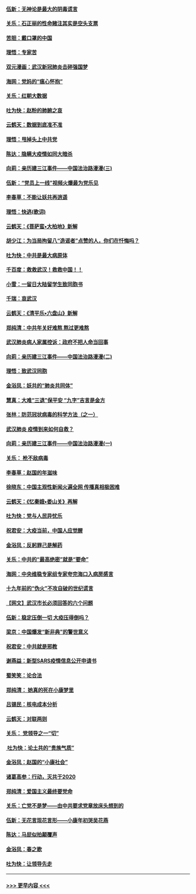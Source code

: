 #### [伍新：无神论是最大的阴毒谎言](../pages/nsc993/n11846129.md?t=02062022) 
#### [关乐：石正丽的性命赌注其实是空头支票](../pages/nsc993/n11846109.md?t=02062022) 
#### [苦胆：戴口罩的中国](../pages/nsc993/n11845576.md?t=02062022) 
#### [理悟：专家苦](../pages/nsc993/n11845564.md?t=02062022) 
#### [双元漫画：武汉新冠肺炎击碎强国梦](../pages/nsc993/n11843320.md?t=02062022) 
#### [海网：党妈的“瘟心怀抱”](../pages/nsc993/n11840740.md?t=02062022) 
#### [关乐：红朝大数据](../pages/nsc993/n11840675.md?t=02062022) 
#### [吐为快：赵粉的肺腑之哀](../pages/nsc993/n11840618.md?t=02062022) 
#### [云鹤天：数据到底准不准](../pages/nsc993/n11840325.md?t=02062022) 
#### [理悟：甩掉头上中共党](../pages/nsc993/n11838826.md?t=02062022) 
#### [陈达：隐瞒大疫情如同大暗杀](../pages/nsc993/n11838771.md?t=02062022) 
#### [向莉：亲历建三江事件——中国法治路漫漫(三)](../pages/nsc993/n11831825.md?t=02062022) 
#### [伍新：“党员上一线”视频火爆最为党乐见](../pages/nsc993/n11838200.md?t=02062022) 
#### [李春草：不能让妖共再逍遥](../pages/nsc993/n11838102.md?t=02062022) 
#### [理悟：快逃(歌词)](../pages/nsc993/n11838083.md?t=02062022) 
#### [云鹤天：《菩萨蛮▪大柏地》新解](../pages/nsc993/n11838059.md?t=02062022) 
#### [胡少江：为当局拘留八“造谣者”点赞的人，你们在忏悔吗？](../pages/nsc993/n11836801.md?t=02062022) 
#### [吐为快：中共是最大病原体](../pages/nsc993/n11836748.md?t=02062022) 
#### [千百度：救救武汉！救救中国！！](../pages/nsc993/n11836145.md?t=02062022) 
#### [小雪：一留日大陆留学生致同胞书](../pages/nsc993/n11834624.md?t=02062022) 
#### [千瑞：哀武汉](../pages/nsc993/n11833647.md?t=02062022) 
#### [云鹤天：《清平乐▪六盘山》新解](../pages/nsc993/n11833611.md?t=02062022) 
#### [郑纯清：中共年关好难熬 熬过更难熬](../pages/nsc993/n11833489.md?t=02062022) 
#### [武汉肺炎病人家属控诉：政府不把人命当回事](../pages/nsc993/n11833205.md?t=02062022) 
#### [向莉：亲历建三江事件——中国法治路漫漫(二)](../pages/nsc993/n11829102.md?t=02062022) 
#### [理悟：致武汉同胞](../pages/nsc993/n11831522.md?t=02062022) 
#### [金浴凤：妖共的“肺炎共同体”](../pages/nsc993/n11829448.md?t=02062022) 
#### [慧真：大难“三退”保平安 “九字”吉言是金方](../pages/nsc993/n11829501.md?t=02062022) 
#### [张林：防范冠状病毒的科学方法（之一）](../pages/nsc993/n11828618.md?t=02062022) 
#### [武汉肺炎 疫情到来如何自救？](../pages/nsc993/n11827632.md?t=02062022) 
#### [向莉：亲历建三江事件——中国法治路漫漫(一)](../pages/nsc993/n11827190.md?t=02062022) 
#### [关乐： 枪不敌病毒](../pages/nsc993/n11826746.md?t=02062022) 
#### [李春草：赵国的年滋味](../pages/nsc993/n11826321.md?t=02062022) 
#### [徐晓东：中国主观性新闻火遍全网 传播真相极困难](../pages/nsc993/n11826508.md?t=02062022) 
#### [云鹤天：《忆秦娥▪娄山关》再解](../pages/nsc993/n11824682.md?t=02062022) 
#### [吐为快：党与人民异忧乐](../pages/nsc993/n11824660.md?t=02062022) 
#### [祝君安：大疫当前，中国人应觉醒](../pages/nsc993/n11821946.md?t=02062022) 
#### [金浴凤：反躬罪己是解药](../pages/nsc993/n11820280.md?t=02062022) 
#### [关乐：中共的“最高绝密”就是“要命”](../pages/nsc993/n11816946.md?t=02062022) 
#### [海网：中央维稳专家组专家夸完海口入病房感言](../pages/nsc993/n11815138.md?t=02062022) 
#### [十九年前的“伪火”不攻自破的世纪谎言](../pages/nsc993/n11813238.md?t=02062022) 
#### [【网文】武汉市长必须回答的六个问题](../pages/nsc993/n11813848.md?t=02062022) 
#### [伍新：稳定压倒一切 大疫压得倒吗？](../pages/nsc993/n11812634.md?t=02062022) 
#### [梁京：中国爆发“新非典”的警世意义](../pages/nsc993/n11812554.md?t=02062022) 
#### [祝君安：中共就是邪教](../pages/nsc993/n11812431.md?t=02062022) 
#### [谢燕益：新型SARS疫情信息公开申请书](../pages/nsc993/n11808840.md?t=02062022) 
#### [蜀笑笑：论合法](../pages/nsc993/n11808064.md?t=02062022) 
#### [郑纯清： 她真的死在小康梦里](../pages/nsc993/n11806623.md?t=02062022) 
#### [吕锡民：核电成本分析](../pages/nsc993/n11806284.md?t=02062022) 
#### [云鹤天：对联两则](../pages/nsc993/n11805957.md?t=02062022) 
#### [关乐： 党领导之一“切”](../pages/nsc993/n11804505.md?t=02062022) 
#### [ 吐为快：论土共的“贵族气质”](../pages/nsc993/n11804490.md?t=02062022) 
#### [金浴凤：赵国的“小康社会”](../pages/nsc993/n11804452.md?t=02062022) 
#### [诸葛高参：行动，灭共于2020](../pages/nsc993/n11804120.md?t=02062022) 
#### [郑纯清：爱国主义最终要党命](../pages/nsc993/n11802197.md?t=02062022) 
#### [关乐：亡党不是梦——由中共要求党章放床头想到的](../pages/nsc993/n11802156.md?t=02062022) 
#### [伍新：无花言现花言形——小康年初哭吴花燕](../pages/nsc993/n11800044.md?t=02062022) 
#### [陈达：马屁似拍颠覆声](../pages/nsc993/n11800010.md?t=02062022) 
#### [金浴凤：春之歌](../pages/nsc993/n11797687.md?t=02062022) 
#### [吐为快：让领导先走](../pages/nsc993/n11797512.md?t=02062022) 

----
#### [ >>> 更早内容 <<< ](../indexes/nsc993-earlier.md)

